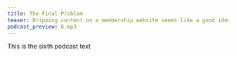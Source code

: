```yaml
---
title: The Final Problem
teaser: Dripping content on a membership website seems like a good idea, but do you really need to do it?
podcast_preview: 6.mp3
---
```


This is the sixth podcast text
